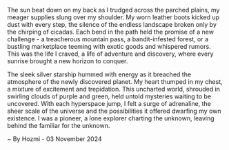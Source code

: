 
The sun beat down on my back as I trudged across the parched plains, my meager supplies slung over my shoulder. My worn leather boots kicked up dust with every step, the silence of the endless landscape broken only by the chirping of cicadas. Each bend in the path held the promise of a new challenge - a treacherous mountain pass, a bandit-infested forest, or a bustling marketplace teeming with exotic goods and whispered rumors. This was the life I craved, a life of adventure and discovery, where every sunrise brought a new horizon to conquer.

The sleek silver starship hummed with energy as it breached the atmosphere of the newly discovered planet. My heart thumped in my chest, a mixture of excitement and trepidation. This uncharted world, shrouded in swirling clouds of purple and green, held untold mysteries waiting to be uncovered.  With each hyperspace jump, I felt a surge of adrenaline, the sheer scale of the universe and the possibilities it offered dwarfing my own existence. I was a pioneer, a lone explorer charting the unknown, leaving behind the familiar for the unknown. 

~ By Hozmi - 03 November 2024
